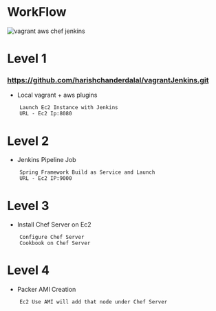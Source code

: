 # WorkFlow
![vagrant aws chef jenkins](https://user-images.githubusercontent.com/22466745/29718668-2b304188-89d1-11e7-870e-dec94211b5f8.png)

# Level 1
### https://github.com/harishchanderdalal/vagrantJenkins.git
- Local vagrant + aws plugins
```
    Launch Ec2 Instance with Jenkins
    URL - Ec2 Ip:8080
```
# Level 2
- Jenkins Pipeline Job
```
    Spring Framework Build as Service and Launch
    URL - Ec2 IP:9000
```
# Level 3
- Install Chef Server on Ec2
```
    Configure Chef Server 
    Cookbook on Chef Server
```
# Level 4
- Packer AMI Creation
```
    Ec2 Use AMI will add that node under Chef Server
```
